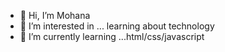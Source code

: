 - 👋 Hi, I’m Mohana
- 👀 I’m interested in ... learning about technology
- 🌱 I’m currently learning ...html/css/javascript

<!---
Mohana-Codes/Mohana-Codes is a ✨ special ✨ repository because its `README.md` (this file) appears on your GitHub profile.
You can click the Preview link to take a look at your changes.
--->

